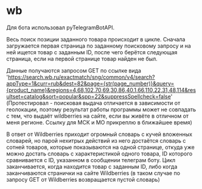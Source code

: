 # wb
Для бота использовал pyTelegramBotAPI.

Весь поиск позиции заданного товара происходит в цикле. Сначала загружается первая страница по заданному поисковому запросу и на ней ищется товар с заданным ID, после чего берётся следующая страница, если на первой странице товар найден не был.

Данные получаются запросом GET по ссылке вида 'https://search.wb.ru/exactmatch/sng/common/v4/search?appType=1&curr=rub&dest=82&page={str(page_number)}&query={product_name}&regions=4,68,102,70,69,30,86,40,1,66,110,22,31,48,114&resultset=catalog&sort=popular&spp=22&suppressSpellcheck=false'
(Протестировал - поисковая выдача отличается в зависимости от геолокации, поэтому результат работы программы может не совпадать с тем, что выдаёт wildberries на сайте, если вы живёте в отличном от меня регионе. Ссылку для МСК и МО прикреплю в ближайшее время) 

В ответ от Wildberries приходит огромный словарь с кучей вложенных словарей, но парой нехитрых действий из него достаётся словарь с сотней товаров, которые показываются на одной странице, откуда уже можно достать словарь с характеристикой одного товара, ID которого сравнивается с ID, указанном в сообщении телеграм боту. Цикл заканчивается, когда находится товар с заданным ID, либо когда заканчиваются странички на сайте Wildberries (в таком случае по запросу GET от Wildberries возвращается пустой словарь)

